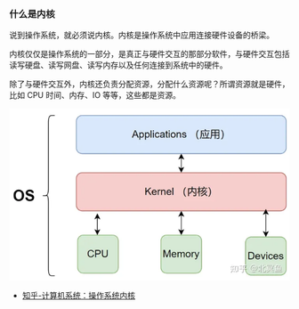 ### 什么是内核

说到操作系统，就必须说内核。内核是操作系统中应用连接硬件设备的桥梁。

内核仅仅是操作系统的一部分，是真正与硬件交互的那部分软件，与硬件交互包括读写硬盘、读写网盘、读写内存以及任何连接到系统中的硬件。

除了与硬件交互外，内核还负责分配资源，分配什么资源呢？所谓资源就是硬件，比如 CPU 时间、内存、IO 等等，这些都是资源。

![操作系统分层](./images/1.webp)

- [知乎-计算机系统：操作系统内核](https://zhuanlan.zhihu.com/p/608739855)
